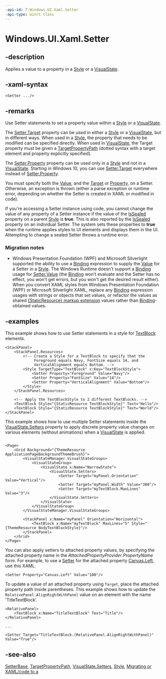 ```yaml
---
-api-id: T:Windows.UI.Xaml.Setter
-api-type: winrt class
---
```


<!-- Class syntax.
public class Setter : Windows.UI.Xaml.SetterBase, Windows.UI.Xaml.ISetter, Windows.UI.Xaml.ISetter2
-->

# Windows.UI.Xaml.Setter

## -description
Applies a value to a property in a [Style](style.md) or a [VisualState](visualstate.md).



## -xaml-syntax
```xaml
<Setter .../>
```


## -remarks
Use Setter statements to set a property value within a [Style](style.md) or a [VisualState](visualstate.md).

The [Setter.Target](setter_target.md) property can be used in either a [Style](style.md) or a [VisualState](visualstate.md), but in different ways. When used in a [Style](style.md), the property that needs to be modified can be specified directly. When used in [VisualState](visualstate.md), the Target property must be given a [TargetPropertyPath](targetpropertypath.md) (dotted syntax with a target element and property explicitly specified).

The [Setter.Property](setter_property.md) property can be used only in a [Style](style.md) and not in a [VisualState](visualstate.md). Starting in Windows 10, you can use [Setter.Target](setter_target.md) everywhere instead of [Setter.Property](setter_property.md).

You must specify both the [Value](setter_value.md), and the [Target](setter_target.md) or [Property](setter_property.md), on a Setter. Otherwise, an exception is thrown (either a parse exception or runtime error, depending on whether the Setter is created in XAML or modified in code).

If you're accessing a Setter instance using code, you cannot change the value of any property of a Setter instance if the value of the [IsSealed](style_issealed.md) property on a parent [Style](style.md) is **true**. This is also reported by the [IsSealed](setterbase_issealed.md) property on an individual Setter. The system sets these properties to **true** when the runtime applies styles to UI elements and displays them in the UI. Attempting to change a sealed Setter throws a runtime error.

### Migration notes

+ Windows Presentation Foundation (WPF) and Microsoft Silverlight supported the ability to use a [Binding](../windows.ui.xaml.data/binding.md) expression to supply the [Value](setter_value.md) for a Setter in a [Style](style.md). The Windows Runtime doesn't support a [Binding](../windows.ui.xaml.data/binding.md) usage for [Setter.Value](../windows.ui.xaml.data/binding.md) (the [Binding](../windows.ui.xaml.data/binding.md) won't evaluate and the Setter has no effect, you won't get errors, but you won't get the desired result either). When you convert XAML styles from Windows Presentation Foundation (WPF) or Microsoft Silverlight XAML, replace any [Binding](../windows.ui.xaml.data/binding.md) expression usages with strings or objects that set values, or refactor the values as shared [{StaticResource} markup extension](/windows/uwp/xaml-platform/staticresource-markup-extension) values rather than [Binding](../windows.ui.xaml.data/binding.md)-obtained values.


## -examples
This example shows how to use Setter statements in a style for [TextBlock](../windows.ui.xaml.controls/textblock.md) elements.

```xaml
<StackPanel>
    <StackPanel.Resources>
        <!-- Create a Style for a TextBlock to specify that the
             Foreground equals Navy, FontSize equals 14, and
             VerticalAlignment equals Bottom. -->
        <Style TargetType="TextBlock" x:Key="TextBlockStyle">
            <Setter Property="Foreground" Value="Navy"/>
            <Setter Property="FontSize" Value="14"/>
            <Setter Property="VerticalAlignment" Value="Bottom"/>
        </Style>
    </StackPanel.Resources>
 
    <!-- Apply the TextBlockStyle to 2 different TextBlocks. -->
    <TextBlock Style="{StaticResource TextBlockStyle}" Text="Hello"/>
    <TextBlock Style="{StaticResource TextBlockStyle}" Text="World"/>
</StackPanel>

```

This example shows how to use multiple Setter statements inside the [VisualState.Setters](visualstate_setters.md) property to apply discrete property value changes on various elements (without animations) when a [VisualState](visualstate.md) is applied.

```xaml

<Page>
    <Grid Background="{ThemeResource ApplicationPageBackgroundThemeBrush}">
        <VisualStateManager.VisualStateGroups>
            <VisualStateGroup>
                <VisualState x:Name="NarrowState">
                    <VisualState.Setters>
                        <Setter Target="myPanel.Orientation" Value="Vertical"/>
                        <Setter Target="myPanel.Width" Value="380"/>
                        <Setter Target="myTextBlock.MaxLines" Value="3"/>
                    </VisualState.Setters>
                </VisualState>
            </VisualStateGroup>
        </VisualStateManager.VisualStateGroups>
        
        <StackPanel x:Name="myPanel" Orientation="Horizontal">
            <TextBlock x:Name="myTextBlock" MaxLines="5" Style="{ThemeResource BodyTextBlockStyle}"/>
        </StackPanel>
    </Grid>
</Page>

```

You can also apply setters to attached property values, by specifying the attached property name in the *AttachedPropertyProvider*.*PropertyName* form. For example, to use a [Setter](setter.md) for the attached property [Canvas.Left](/uwp/api/windows.ui.xaml.controls.canvas.left), use this XAML.

```xaml
<Setter Property="Canvas.Left" Value="100"/>
```

To update a value of an attached property using `Target`, place the attached property path inside parentheses. This example shows how to update the `RelativePanel.AlignRightWithPanel` value on an element with the name 'TitleTextBlock'. 

```xaml
<RelativePanel>
    <TextBlock x:Name="TitleTextBlock" Text="Title"/>
</RelativePanel>

...

<Setter Target="TitleTextBlock.(RelativePanel.AlignRightWithPanel)" Value="True"/>
```


## -see-also
[SetterBase](setterbase.md), [TargetPropertyPath](targetpropertypath.md), [VisualState.Setters](visualstate_setters.md), [Style](style.md), [Migrating  or  XAML/code to a ](/previous-versions/windows/apps/br229571(v=win.10))
